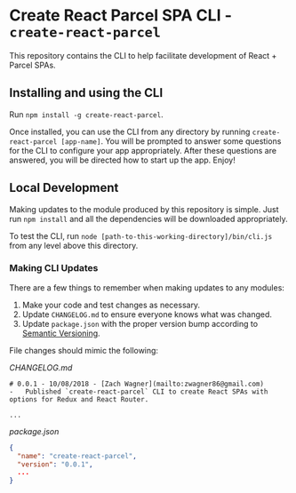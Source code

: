 # Create React Parcel SPA CLI - `create-react-parcel`
This repository contains the CLI to help facilitate development of React + Parcel SPAs.

## Installing and using the CLI

Run `npm install -g create-react-parcel`.

Once installed, you can use the CLI from any directory by running `create-react-parcel [app-name]`.  You will be prompted to answer some questions for the CLI to configure your app appropriately.  After these questions are answered, you will be directed how to start up the app.  Enjoy!  

## Local Development
Making updates to the module produced by this repository is simple. Just run `npm install` and all the dependencies will be downloaded appropriately.

To test the CLI, run `node [path-to-this-working-directory]/bin/cli.js` from any level above this directory.

### Making CLI Updates
There are a few things to remember when making updates to any modules:

1. Make your code and test changes as necessary.
1. Update `CHANGELOG.md` to ensure everyone knows what was changed.
1. Update `package.json` with the proper version bump according to [Semantic Versioning](http://semver.org/).


File changes should mimic the following:

*CHANGELOG.md*
```
# 0.0.1 - 10/08/2018 - [Zach Wagner](mailto:zwagner86@gmail.com)
-   Published `create-react-parcel` CLI to create React SPAs with options for Redux and React Router.

...
```

*package.json*
```json
{
  "name": "create-react-parcel",
  "version": "0.0.1",
  ...
}
```
